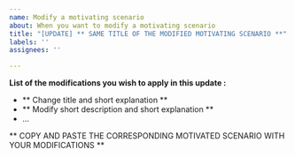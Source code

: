 ```yaml
---
name: Modify a motivating scenario
about: When you want to modify a motivating scenario
title: "[UPDATE] ** SAME TITLE OF THE MODIFIED MOTIVATING SCENARIO **"
labels: ''
assignees: ''

---
```


**List of the modifications you wish to apply in this update :**
* ** Change title and short explanation  **
* ** Modify short description and short explanation **
* ...


** COPY AND PASTE THE CORRESPONDING MOTIVATED SCENARIO WITH YOUR MODIFICATIONS **
